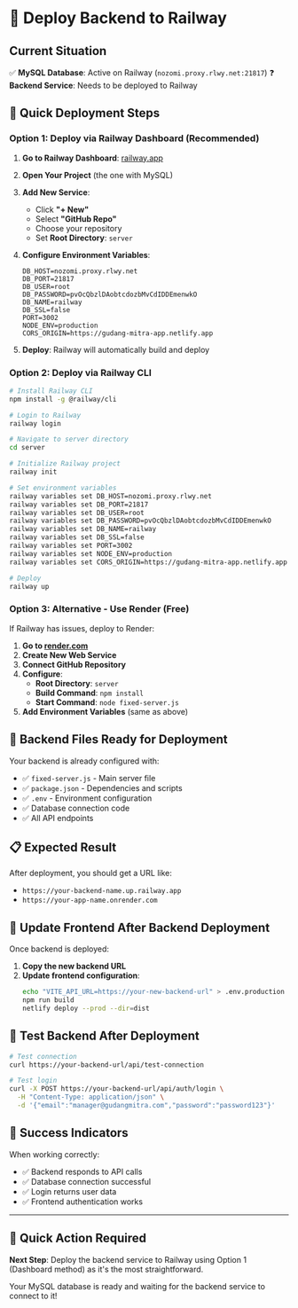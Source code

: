 # 🚀 Deploy Backend to Railway

## Current Situation
✅ **MySQL Database**: Active on Railway (`nozomi.proxy.rlwy.net:21817`)
❓ **Backend Service**: Needs to be deployed to Railway

## 🎯 **Quick Deployment Steps**

### **Option 1: Deploy via Railway Dashboard (Recommended)**

1. **Go to Railway Dashboard**: [railway.app](https://railway.app)
2. **Open Your Project** (the one with MySQL)
3. **Add New Service**:
   - Click **"+ New"** 
   - Select **"GitHub Repo"**
   - Choose your repository
   - Set **Root Directory**: `server`

4. **Configure Environment Variables**:
   ```env
   DB_HOST=nozomi.proxy.rlwy.net
   DB_PORT=21817
   DB_USER=root
   DB_PASSWORD=pvOcQbzlDAobtcdozbMvCdIDDEmenwkO
   DB_NAME=railway
   DB_SSL=false
   PORT=3002
   NODE_ENV=production
   CORS_ORIGIN=https://gudang-mitra-app.netlify.app
   ```

5. **Deploy**: Railway will automatically build and deploy

### **Option 2: Deploy via Railway CLI**

```bash
# Install Railway CLI
npm install -g @railway/cli

# Login to Railway
railway login

# Navigate to server directory
cd server

# Initialize Railway project
railway init

# Set environment variables
railway variables set DB_HOST=nozomi.proxy.rlwy.net
railway variables set DB_PORT=21817
railway variables set DB_USER=root
railway variables set DB_PASSWORD=pvOcQbzlDAobtcdozbMvCdIDDEmenwkO
railway variables set DB_NAME=railway
railway variables set DB_SSL=false
railway variables set PORT=3002
railway variables set NODE_ENV=production
railway variables set CORS_ORIGIN=https://gudang-mitra-app.netlify.app

# Deploy
railway up
```

### **Option 3: Alternative - Use Render (Free)**

If Railway has issues, deploy to Render:

1. **Go to [render.com](https://render.com)**
2. **Create New Web Service**
3. **Connect GitHub Repository**
4. **Configure**:
   - **Root Directory**: `server`
   - **Build Command**: `npm install`
   - **Start Command**: `node fixed-server.js`
5. **Add Environment Variables** (same as above)

## 🔧 **Backend Files Ready for Deployment**

Your backend is already configured with:
- ✅ `fixed-server.js` - Main server file
- ✅ `package.json` - Dependencies and scripts
- ✅ `.env` - Environment configuration
- ✅ Database connection code
- ✅ All API endpoints

## 📋 **Expected Result**

After deployment, you should get a URL like:
- `https://your-backend-name.up.railway.app`
- `https://your-app-name.onrender.com`

## 🔄 **Update Frontend After Backend Deployment**

Once backend is deployed:

1. **Copy the new backend URL**
2. **Update frontend configuration**:
   ```bash
   echo "VITE_API_URL=https://your-new-backend-url" > .env.production
   npm run build
   netlify deploy --prod --dir=dist
   ```

## 🧪 **Test Backend After Deployment**

```bash
# Test connection
curl https://your-backend-url/api/test-connection

# Test login
curl -X POST https://your-backend-url/api/auth/login \
  -H "Content-Type: application/json" \
  -d '{"email":"manager@gudangmitra.com","password":"password123"}'
```

## 🎉 **Success Indicators**

When working correctly:
- ✅ Backend responds to API calls
- ✅ Database connection successful
- ✅ Login returns user data
- ✅ Frontend authentication works

---

## 🚨 **Quick Action Required**

**Next Step**: Deploy the backend service to Railway using Option 1 (Dashboard method) as it's the most straightforward.

Your MySQL database is ready and waiting for the backend service to connect to it!
